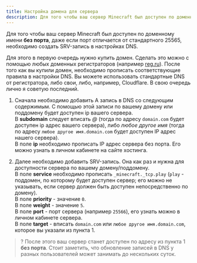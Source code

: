 ```yaml
---
title: Настройка домена для сервера
description: Для того чтобы ваш сервер Minecraft был доступен по доменному имени без порта, даже если порт отличается от стандартного 25565, необходимо создать SRV-запись в настройках DNS. В этой статье сказано, как это можно сделать.
---
```


Для того чтобы ваш сервер Minecraft был доступен по доменному имени **без порта**, даже если порт отличается от стандартного 25565, необходимо создать SRV-запись в настройках DNS. 

Для этого в первую очередь нужно купить домен. Сделать это можно с помощью любых доменных регистраторов (например [reg.ru](https://reg.ru)). После того как вы купили домен, необходимо прописать соответствующие правила в настройки DNS. Вы можете использовать стандартные DNS от регистратора, либо свои, либо, например, Cloudflare. В свою очередь лично я советую последний.

1. Сначала необходимо добавить A запись в DNS со следующим содержимым. С помощью этой записи по вашему домену или поддомену будет доступен ip вашего сервера.  
В **subdomain** следует вписать *@* (тогда по адресу `domain.com` будет доступен ip адрес вашего сервера), либо *любое другое имя* (тогда по адресу `любое другое имя.domain.com` будет доступен IP адрес нашего сервера).  
В поле **ip** необходимо прописать IP адрес сервера без порта. Его можно узнать в личном кабинете на сайте хостинга.

2. Далее необходимо добавить SRV-запись. Она как раз и нужна для доступности сервера по вашему домену/поддомену.  
В поле **service** необходимо прописать `_minecraft._tcp.play` (`play` - поддомен, по которому будет доступен сервер; его можно не указывать, если сервер должен быть доступен непосредственно по домену).  
В поле **priority** - значение `0`.  
В поле **weight** - значение `5`.  
В поле **port** - порт сервера (например `25566`), его узнать можно в личном кабинете сервера.  
В поле **target** - вписать `domain.com` или `любое другое имя.domain.com`, которое вы указали из пункта 1.  

>? После этого ваш сервер станет доступен по адресу из пункта 1 **без порта**. Стоит заметить, что обновление записей в DNS у разных пользователей может занимать до нескольких суток.